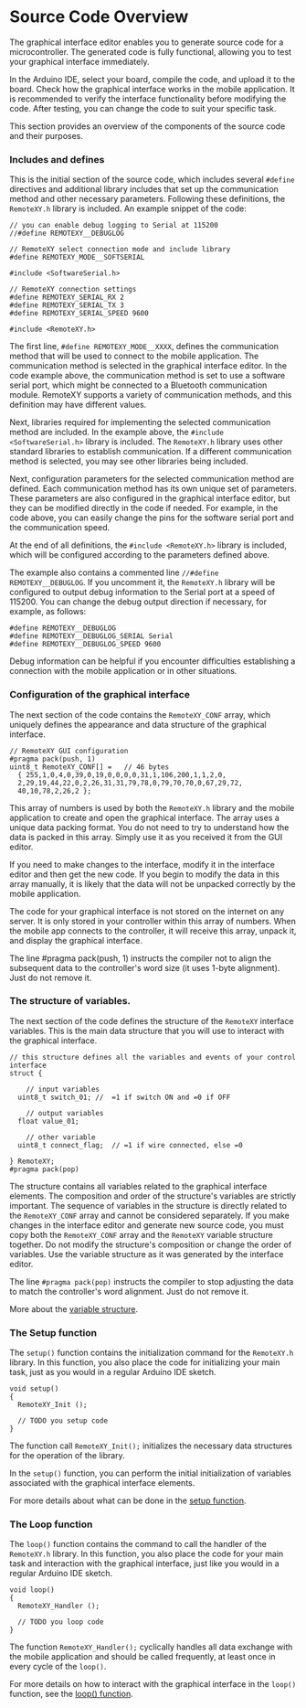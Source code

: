 # Source Code Overview

The graphical interface editor enables you to generate source code for a microcontroller. The generated code is fully functional, allowing you to test your graphical interface immediately.

In the Arduino IDE, select your board, compile the code, and upload it to the board. Check how the graphical interface works in the mobile application. It is recommended to verify the interface functionality before modifying the code. After testing, you can change the code to suit your specific task.

This section provides an overview of the components of the source code and their purposes.

### Includes and defines

This is the initial section of the source code, which includes several `#define` directives and additional library includes that set up the communication method and other necessary parameters. Following these definitions, the `RemoteXY.h` library is included. An example snippet of the code:

```
// you can enable debug logging to Serial at 115200
//#define REMOTEXY__DEBUGLOG    

// RemoteXY select connection mode and include library
#define REMOTEXY_MODE__SOFTSERIAL

#include <SoftwareSerial.h>

// RemoteXY connection settings 
#define REMOTEXY_SERIAL_RX 2
#define REMOTEXY_SERIAL_TX 3
#define REMOTEXY_SERIAL_SPEED 9600

#include <RemoteXY.h>
```

The first line, `#define REMOTEXY_MODE__XXXX`, defines the communication method that will be used to connect to the mobile application. The communication method is selected in the graphical interface editor. In the code example above, the communication method is set to use a software serial port, which might be connected to a Bluetooth communication module. RemoteXY supports a variety of communication methods, and this definition may have different values.

Next, libraries required for implementing the selected communication method are included. In the example above, the `#include <SoftwareSerial.h>` library is included. The `RemoteXY.h` library uses other standard libraries to establish communication. If a different communication method is selected, you may see other libraries being included.

Next, configuration parameters for the selected communication method are defined. Each communication method has its own unique set of parameters. These parameters are also configured in the graphical interface editor, but they can be modified directly in the code if needed. For example, in the code above, you can easily change the pins for the software serial port and the communication speed.

At the end of all definitions, the `#include <RemoteXY.h>` library is included, which will be configured according to the parameters defined above.

The example also contains a commented line `//#define REMOTEXY__DEBUGLOG`. If you uncomment it, the `RemoteXY.h` library will be configured to output debug information to the Serial port at a speed of 115200. You can change the debug output direction if necessary, for example, as follows:

```
#define REMOTEXY__DEBUGLOG
#define REMOTEXY__DEBUGLOG_SERIAL Serial
#define REMOTEXY__DEBUGLOG_SPEED 9600
```

Debug information can be helpful if you encounter difficulties establishing a connection with the mobile application or in other situations.

### Configuration of the graphical interface

The next section of the code contains the `RemoteXY_CONF` array, which uniquely defines the appearance and data structure of the graphical interface.

```
// RemoteXY GUI configuration   
#pragma pack(push, 1)  
uint8_t RemoteXY_CONF[] =   // 46 bytes
  { 255,1,0,4,0,39,0,19,0,0,0,0,31,1,106,200,1,1,2,0,
  2,29,19,44,22,0,2,26,31,31,79,78,0,79,70,70,0,67,29,72,
  40,10,78,2,26,2 };
```

This array of numbers is used by both the `RemoteXY.h` library and the mobile application to create and open the graphical interface. The array uses a unique data packing format. You do not need to try to understand how the data is packed in this array. Simply use it as you received it from the GUI editor.

If you need to make changes to the interface, modify it in the interface editor and then get the new code. If you begin to modify the data in this array manually, it is likely that the data will not be unpacked correctly by the mobile application.

The code for your graphical interface is not stored on the internet on any server. It is only stored in your controller within this array of numbers. When the mobile app connects to the controller, it will receive this array, unpack it, and display the graphical interface.

The line #pragma pack(push, 1) instructs the compiler not to align the subsequent data to the controller's word size (it uses 1-byte alignment). Just do not remove it.

### The structure of variables.

The next section of the code defines the structure of the `RemoteXY` interface variables. This is the main data structure that you will use to interact with the graphical interface.

```
// this structure defines all the variables and events of your control interface  
struct {

    // input variables
  uint8_t switch_01; //  =1 if switch ON and =0 if OFF

    // output variables
  float value_01;

    // other variable
  uint8_t connect_flag;  // =1 if wire connected, else =0

} RemoteXY;   
#pragma pack(pop)
```

The structure contains all variables related to the graphical interface elements. The composition and order of the structure's variables are strictly important. The sequence of variables in the structure is directly related to the `RemoteXY_CONF` array and cannot be considered separately. If you make changes in the interface editor and generate new source code, you must copy both the `RemoteXY_CONF` array and the `RemoteXY` variable structure together. Do not modify the structure's composition or change the order of variables. Use the variable structure as it was generated by the interface editor.

The line `#pragma pack(pop)` instructs the compiler to stop adjusting the data to match the controller's word alignment. Just do not remove it.

More about the [variable structure](/code/structure/en.md).

### The Setup function

The `setup()` function contains the initialization command for the `RemoteXY.h` library. In this function, you also place the code for initializing your main task, just as you would in a regular Arduino IDE sketch.

```
void setup() 
{
  RemoteXY_Init (); 

  // TODO you setup code
}
```

The function call `RemoteXY_Init();` initializes the necessary data structures for the operation of the library.

In the `setup()` function, you can perform the initial initialization of variables associated with the graphical interface elements.

For more details about what can be done in the [setup function](/code/setup/en.md).

### The Loop function

The `loop()` function contains the command to call the handler of the `RemoteXY.h` library. In this function, you also place the code for your main task and interaction with the graphical interface, just like you would in a regular Arduino IDE sketch.

```
void loop() 
{ 
  RemoteXY_Handler ();

  // TODO you loop code
}
```

The function `RemoteXY_Handler();` cyclically handles all data exchange with the mobile application and should be called frequently, at least once in every cycle of the `loop()`.

For more details on how to interact with the graphical interface in the `loop()` function, see the [loop() function](/code/interaction/en.md).



